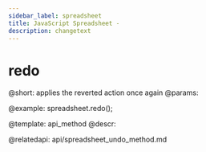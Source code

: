 ```yaml
---
sidebar_label: spreadsheet
title: JavaScript Spreadsheet - 
description: changetext
---
```


redo
=========

@short:
	applies the reverted action once again
@params:



@example:
spreadsheet.redo();

@template: api_method
@descr:

@relatedapi:
api/spreadsheet_undo_method.md